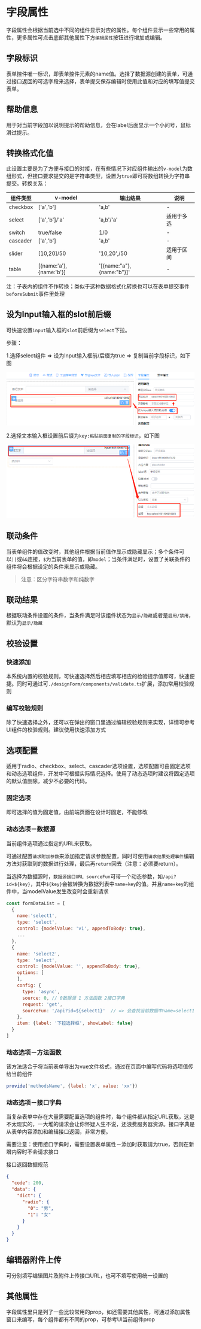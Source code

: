 # 字段属性

字段属性会根据当前选中不同的组件显示对应的属性。每个组件显示一些常用的属性，更多属性可点击底部其他属性下方`编辑属性`按钮进行增加或编辑。

## 字段标识

表单控件唯一标识，即表单控件元素的name值。选择了数据源创建的表单，可通过接口返回的可选字段来选择，表单提交保存编辑时使用此值和对应的填写值提交表单。

## 帮助信息
用于对当前字段加以说明提示的帮助信息，会在label后面显示一个小问号，鼠标滑过提示。

## 转换格式化值

此设置主要是为了方便与接口的对接，在有些情况下对应组件输出的`v-model`为数组形式，但接口要求提交的是字符串类型，设置为`true`即可将数组转换为字符串提交。转换关系：

| 组件类型     | v-model                 | 输出结果                      | 说明    |
|----------|-------------------------|---------------------------|-------|
| checkbox | ['a','b']               | 'a,b'                     | -     |
| select   | ['a','b']/'a'           | 'a,b'/'a'                 | 适用于多选 |  
| switch   | true/false              | 1/0                       | -     |  
| cascader | ['a','b']               | 'a,b'                     | -     |  
| slider   | [10,20]/50              | '10,20',/50               | 适用于区间 |  
| table    | [{name:'a'},{name:'b'}] | '[{name:"a"},{name:"b"}]' | -     |  

注：子表内的组件不作转换；类似于这种数据格式化转换也可以在表单提交事件`beforeSubmit`事件里处理

## 设为Input输入框的slot前后缀

可快速设置`input`输入框的`slot`前后缀为`select`下拉。

步骤：

1.选择select组件 => 设为Input输入框前/后缀为true => 复制当前字段标识，如下图

![](./img/img7.png)

2.选择文本输入框设置前后缀为`key:粘贴前面复制的字段标识`，如下图

![](./img/img8.png)


## 联动条件

当表单组件的值改变时，其他组件根据当前值作显示或隐藏显示；多个条件可以`||`或`&&`连接，`$`为当前表单的值，即`model`；当条件满足时，设置了关联条件的组件将会根据设定的条件来显示或隐藏。

>注意：区分字符串数字和纯数字

## 联动结果

根据联动条件设置的条件，当条件满足时该组件状态为`显示/隐藏`或者是`启用/禁用`，默认为`显示/隐藏`

## 校验设置

### 快速添加

本系统内置的校验规则，可快速选择然后相应填写相应的检验提示值即可，快速便捷。同时可通过可`./designForm/components/validate.ts`扩展，添加常用校验规则

### 编写校验规则

除了快速选择之外，还可以在弹出的窗口里通过编辑校验规则来实现，详情可参考UI组件的校验规则。建议使用快速添加方式

## 选项配置

适用于radio、checkbox、select、cascader选项设置，选项配置可由固定选项和动态选项组件，开发中可根据实际情况选择。使用了动态选项时建议将固定选项的默认值删除，减少不必要的代码。

### 固定选项

即可选择的值为固定值，由前端页面在设计时固定，不能修改

### 动态选项－数据源

当前组件选项通过指定的URL来获取。

可通过配置`请求附加参数`来添加指定请求参数配置，同时可使用`请求结果处理事件`编辑方法对获取到的数据进行处理，最后再`return`回去（注意：必须要return）。

当选择为数据源时，`数据源接口URL sourceFun`可带一个动态参数，如`/api?id=${key}`，其中`${key}`会被转换为数据列表中`name=key`的值。并且`name=key`的组件中，当modelValue发生改变时会重新请求

```javascript
const formDataList = [
  {
    name:'select1',
    type: 'select',
    control: {modelValue: 'v1', appendToBody: true},
    ...
  },
  {
    name: 'select2',
    type: 'select',
    control: {modelValue: '', appendToBody: true},
    options: [
    ],
    config: {
      type: 'async',
      source: 0, // 0数据源 1 方法函数 2接口字典
      request: 'get',
      sourceFun: '/api?id=${select1}'  // => 会查找当前数据中name=select1的组件，取modelValue的值，即/api?id=v1
    },
    item: {label: '下拉选择框', showLabel: false}
  }
]
```

### 动态选项－方法函数

该方法适合于将当前表单导出为vue文件格式，通过在页面中编写代码将选项值传给当前组件

```javascript
provide('methodsName', {label: 'x', value: 'xx'})
```

### 动态选项－接口字典

当复杂表单中存在大量需要配置选项的组件时，每个组件都从指定URL获取，这是不太现实的，一大堆的请求会让你怀疑人生不说，还浪费服务器资源。接口字典是从表单内容添加和编辑接口返回，非常方便。

需要注意：使用接口字典时，需要设置表单属性－添加时获取请为true，否则在新增内容时不会请求接口

接口返回数据规范

```json
{
  "code": 200,
  "data": {
    "dict": {
      "radio": {
        "0": "男",
        "1": "女"
      }
    }
  }
}
```

## 编辑器附件上传

可分别填写编辑图片及附件上传接口URL，也可不填写使用统一设置的

## 其他属性

字段属性里只是列了一些比较常用的prop，如还需要其他属性，可通过添加属性窗口来编写，每个组件都有不同的prop，可参考UI当前组件prop
　　

